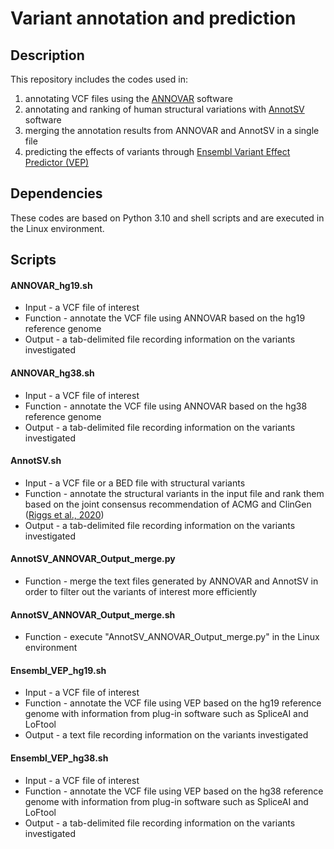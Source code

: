 # Variant annotation and prediction
 
## Description 
 This repository includes the codes used in:
1. annotating VCF files using the [ANNOVAR](https://annovar.openbioinformatics.org/en/latest/) software 
2. annotating and ranking of human structural variations with [AnnotSV](https://lbgi.fr/AnnotSV/acknowledgments) software 
3. merging the annotation results from ANNOVAR and AnnotSV in a single file
4. predicting the effects of variants through [Ensembl Variant Effect Predictor (VEP)](https://asia.ensembl.org/info/docs/tools/vep/index.html)
 
## Dependencies
These codes are based on Python 3.10 and shell scripts and are executed in the Linux environment.
 
 
## Scripts
#### ANNOVAR_hg19.sh
   - Input - a VCF file of interest
   - Function - annotate the VCF file using ANNOVAR based on the hg19 reference genome
   - Output - a tab-delimited file recording information on the variants investigated
   
#### ANNOVAR_hg38.sh
   - Input -  a VCF file of interest
   - Function -  annotate the VCF file using ANNOVAR based on the hg38 reference genome
   - Output -  a tab-delimited file recording information on the variants investigated

#### AnnotSV.sh
   - Input - a VCF file or a BED file with structural variants
   - Function - annotate the structural variants in the input file and rank them based on the joint consensus recommendation of ACMG and ClinGen ([Riggs et al., 2020](https://www.nature.com/articles/s41436-019-0686-8))
   - Output -  a tab-delimited file recording information on the variants investigated

#### AnnotSV_ANNOVAR_Output_merge.py
   - Function - merge the text files generated by ANNOVAR and AnnotSV in order to filter out the variants of interest more efficiently
   
#### AnnotSV_ANNOVAR_Output_merge.sh
   - Function - execute "AnnotSV_ANNOVAR_Output_merge.py" in the Linux environment

#### Ensembl_VEP_hg19.sh
   - Input - a VCF file of interest
   - Function - annotate the VCF file using VEP based on the hg19 reference genome with information from plug-in software such as SpliceAI and LoFtool
   - Output - a text file recording information on the variants investigated

#### Ensembl_VEP_hg38.sh
   - Input - a VCF file of interest
   - Function - annotate the VCF file using VEP based on the hg38 reference genome with information from plug-in software such as SpliceAI and LoFtool
   - Output - a tab-delimited file recording information on the variants investigated

